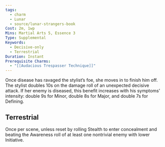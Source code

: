 ```yaml
---
tags:
  - charm
  - Lunar
  - source/lunar-strangers-book
Cost: 2m, 1wp
Mins: Martial Arts 5, Essence 3
Type: Supplemental
Keywords:
  - Decisive-only
  - Terrestrial
Duration: Instant
Prerequisite Charms:
  - "[[Audacious Trespasser Technique]]"
---
```

Once disease has ravaged the stylist’s foe, she moves in to finish him off.
The stylist doubles 10s on the damage roll of an unexpected decisive attack. If her enemy is diseased, this benefit increases with his symptoms’ intensity: double 9s for Minor, double 8s for Major, and double 7s for Defining.

## Terrestrial
Once per scene, unless reset by rolling Stealth to enter concealment and beating the Awareness roll of at least one nontrivial enemy with lower Initiative.